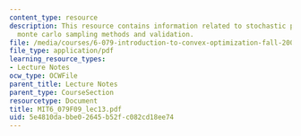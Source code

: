 ```yaml
---
content_type: resource
description: This resource contains information related to stochastic programming,
  monte carlo sampling methods and validation.
file: /media/courses/6-079-introduction-to-convex-optimization-fall-2009/5e4810dabbe02645b52fc082cd18ee74_MIT6_079F09_lec13.pdf
file_type: application/pdf
learning_resource_types:
- Lecture Notes
ocw_type: OCWFile
parent_title: Lecture Notes
parent_type: CourseSection
resourcetype: Document
title: MIT6_079F09_lec13.pdf
uid: 5e4810da-bbe0-2645-b52f-c082cd18ee74
---
```

